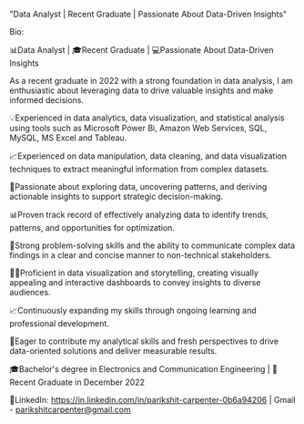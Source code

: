 "Data Analyst | Recent Graduate | Passionate About Data-Driven Insights"

Bio:

📊Data Analyst | 🎓Recent Graduate | 💻Passionate About Data-Driven Insights

As a recent graduate in 2022 with a strong foundation in data analysis, I am enthusiastic about leveraging data to drive valuable insights and make informed decisions. 

💡Experienced in data analytics, data visualization, and statistical analysis using tools such as Microsoft Power Bi, Amazon Web Services, SQL, MySQL, MS Excel and Tableau.

📈Experienced on data manipulation, data cleaning, and data visualization techniques to extract meaningful information from complex datasets.

🔬Passionate about exploring data, uncovering patterns, and deriving actionable insights to support strategic decision-making. 

📊Proven track record of effectively analyzing data to identify trends, patterns, and opportunities for optimization. 

💼Strong problem-solving skills and the ability to communicate complex data findings in a clear and concise manner to non-technical stakeholders.

👨‍💻Proficient in data visualization and storytelling, creating visually appealing and interactive dashboards to convey insights to diverse audiences. 

📈Continuously expanding my skills through ongoing learning and professional development. 

💪Eager to contribute my analytical skills and fresh perspectives to drive data-oriented solutions and deliver measurable results.

🎓Bachelor's degree in Electronics and Communication Engineering | 📅Recent Graduate in December 2022

🔗LinkedIn: https://in.linkedin.com/in/parikshit-carpenter-0b6a94206 | Gmail - parikshitcarpenter@gmail.com
